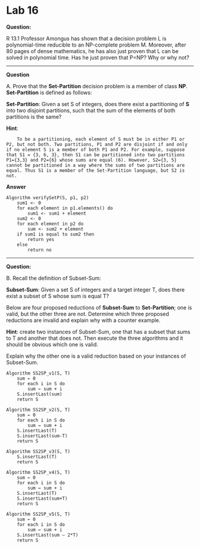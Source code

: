 # Lab 16

**Question:**

R 13.1 Professor Amongus has shown that a decision problem L is polynomial-time reducible to an NP-complete problem M. Moreover, after 80 pages of dense mathematics, he has also just proven that L can be solved in polynomial time. Has he just proven that P=NP? Why or why not?

---

**Question**

A. Prove that the **Set-Partition** decision problem is a member of class **NP**. **Set-Partition** is defined as follows:

**Set-Partition**: Given a set S of integers, does there exist a partitioning of **S** into two disjoint partitions, such that the sum of the elements of both partitions is the same?

**Hint**:

        To be a partitioning, each element of S must be in either P1 or P2, but not both. Two partitions, P1 and P2 are disjoint if and only if no element S is a member of both P1 and P2. For example, suppose that S1 = {3, 6, 3}, then S1 can be partitioned into two partitions P1={3,3} and P2={6} whose sums are equal (6). However, S2={3, 5} cannot be partitioned in a way where the sums of two partitions are equal. Thus S1 is a member of the Set-Partition language, but S2 is not.

**Answer**

```pseudo
Algorithm verifySetP(S, p1, p2)
    sum1 <- 0
    for each element in p1.elements() do
        sum1 <- sum1 + element
    sum2 <- 0
    for each element in p2 do
        sum <- sum2 + element
    if sum1 is equal to sum2 then
        return yes
    else
        return no
```

---

**Question:**

B. Recall the definition of Subset-Sum:

**Subset-Sum**: Given a set S of integers and a target integer T, does there exist a subset of S whose sum is equal T?

Below are four proposed reductions of **Subset-Sum** to **Set-Partition**; one is valid, but the other three are not. Determine which three proposed reductions are invalid and explain why with a counter example.

**Hint**: create two instances of Subset-Sum, one that has a subset that sums to T and another that does not. Then execute the three algorithms and it should be obvious which one is valid.

Explain why the other one is a valid reduction based on your instances of Subset-Sum.

```pseudo
Algorithm SS2SP_v1(S, T)
    sum ← 0
    for each i in S do
        sum ← sum + i
    S.insertLast(sum)
    return S
```

```pseudo
Algorithm SS2SP_v2(S, T)
    sum ← 0
    for each i in S do
        sum ← sum + i
    S.insertLast(T)
    S.insertLast(sum-T)
    return S
```

```pseudo
Algorithm SS2SP_v3(S, T)
    S.insertLast(T)
    return S
```

```pseudo
Algorithm SS2SP_v4(S, T)
    sum ← 0
    for each i in S do
        sum ← sum + i
    S.insertLast(T)
    S.insertLast(sum+T)
    return S
```

```pseudo
Algorithm SS2SP_v5(S, T)
    sum ← 0
    for each i in S do
        sum ← sum + i
    S.insertLast(sum – 2*T)
    return S
```
